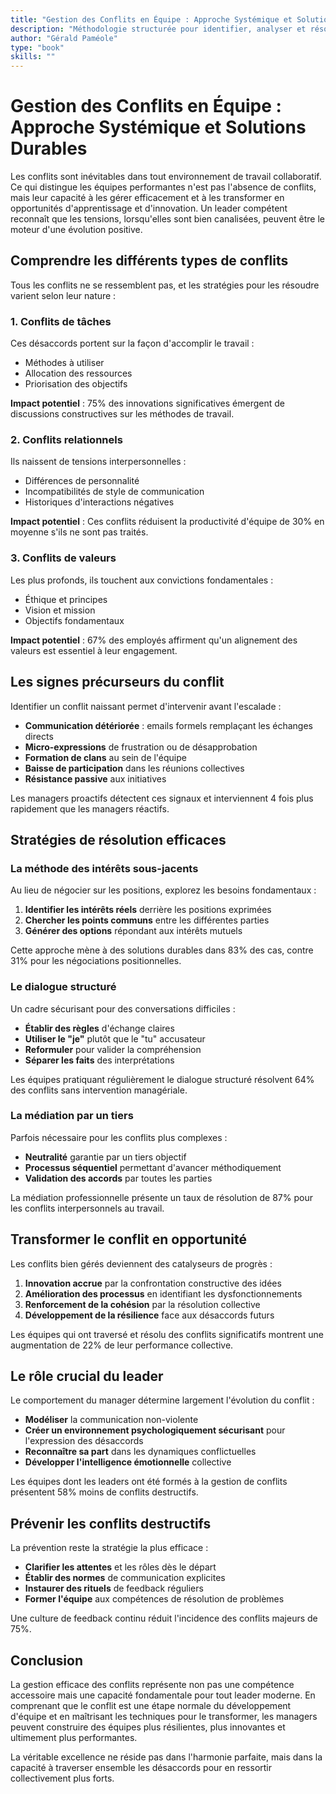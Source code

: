 ```yaml
---
title: "Gestion des Conflits en Équipe : Approche Systémique et Solutions Durables"
description: "Méthodologie structurée pour identifier, analyser et résoudre les conflits au sein des équipes professionnelles, en cultivant un environnement plus résilient."
author: "Gérald Paméole"
type: "book"
skills: ""
---
```


# Gestion des Conflits en Équipe : Approche Systémique et Solutions Durables

Les conflits sont inévitables dans tout environnement de travail collaboratif. Ce qui distingue les équipes performantes n'est pas l'absence de conflits, mais leur capacité à les gérer efficacement et à les transformer en opportunités d'apprentissage et d'innovation. Un leader compétent reconnaît que les tensions, lorsqu'elles sont bien canalisées, peuvent être le moteur d'une évolution positive.

## Comprendre les différents types de conflits

Tous les conflits ne se ressemblent pas, et les stratégies pour les résoudre varient selon leur nature :

### 1. Conflits de tâches

Ces désaccords portent sur la façon d'accomplir le travail :

- Méthodes à utiliser
- Allocation des ressources
- Priorisation des objectifs

**Impact potentiel** : 75% des innovations significatives émergent de discussions constructives sur les méthodes de travail.

### 2. Conflits relationnels

Ils naissent de tensions interpersonnelles :

- Différences de personnalité
- Incompatibilités de style de communication
- Historiques d'interactions négatives

**Impact potentiel** : Ces conflits réduisent la productivité d'équipe de 30% en moyenne s'ils ne sont pas traités.

### 3. Conflits de valeurs

Les plus profonds, ils touchent aux convictions fondamentales :

- Éthique et principes
- Vision et mission
- Objectifs fondamentaux

**Impact potentiel** : 67% des employés affirment qu'un alignement des valeurs est essentiel à leur engagement.

## Les signes précurseurs du conflit

Identifier un conflit naissant permet d'intervenir avant l'escalade :

- **Communication détériorée** : emails formels remplaçant les échanges directs
- **Micro-expressions** de frustration ou de désapprobation
- **Formation de clans** au sein de l'équipe
- **Baisse de participation** dans les réunions collectives
- **Résistance passive** aux initiatives

Les managers proactifs détectent ces signaux et interviennent 4 fois plus rapidement que les managers réactifs.

## Stratégies de résolution efficaces

### La méthode des intérêts sous-jacents

Au lieu de négocier sur les positions, explorez les besoins fondamentaux :

1. **Identifier les intérêts réels** derrière les positions exprimées
2. **Chercher les points communs** entre les différentes parties
3. **Générer des options** répondant aux intérêts mutuels

Cette approche mène à des solutions durables dans 83% des cas, contre 31% pour les négociations positionnelles.

### Le dialogue structuré

Un cadre sécurisant pour des conversations difficiles :

- **Établir des règles** d'échange claires
- **Utiliser le "je"** plutôt que le "tu" accusateur
- **Reformuler** pour valider la compréhension
- **Séparer les faits** des interprétations

Les équipes pratiquant régulièrement le dialogue structuré résolvent 64% des conflits sans intervention managériale.

### La médiation par un tiers

Parfois nécessaire pour les conflits plus complexes :

- **Neutralité** garantie par un tiers objectif
- **Processus séquentiel** permettant d'avancer méthodiquement
- **Validation des accords** par toutes les parties

La médiation professionnelle présente un taux de résolution de 87% pour les conflits interpersonnels au travail.

## Transformer le conflit en opportunité

Les conflits bien gérés deviennent des catalyseurs de progrès :

1. **Innovation accrue** par la confrontation constructive des idées
2. **Amélioration des processus** en identifiant les dysfonctionnements
3. **Renforcement de la cohésion** par la résolution collective
4. **Développement de la résilience** face aux désaccords futurs

Les équipes qui ont traversé et résolu des conflits significatifs montrent une augmentation de 22% de leur performance collective.

## Le rôle crucial du leader

Le comportement du manager détermine largement l'évolution du conflit :

- **Modéliser** la communication non-violente
- **Créer un environnement psychologiquement sécurisant** pour l'expression des désaccords
- **Reconnaître sa part** dans les dynamiques conflictuelles
- **Développer l'intelligence émotionnelle** collective

Les équipes dont les leaders ont été formés à la gestion de conflits présentent 58% moins de conflits destructifs.

## Prévenir les conflits destructifs

La prévention reste la stratégie la plus efficace :

- **Clarifier les attentes** et les rôles dès le départ
- **Établir des normes** de communication explicites
- **Instaurer des rituels** de feedback réguliers
- **Former l'équipe** aux compétences de résolution de problèmes

Une culture de feedback continu réduit l'incidence des conflits majeurs de 75%.

## Conclusion

La gestion efficace des conflits représente non pas une compétence accessoire mais une capacité fondamentale pour tout leader moderne. En comprenant que le conflit est une étape normale du développement d'équipe et en maîtrisant les techniques pour le transformer, les managers peuvent construire des équipes plus résilientes, plus innovantes et ultimement plus performantes.

La véritable excellence ne réside pas dans l'harmonie parfaite, mais dans la capacité à traverser ensemble les désaccords pour en ressortir collectivement plus forts.

